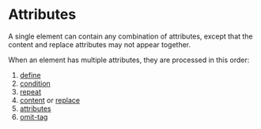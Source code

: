 Attributes
==========

A single element can contain any combination of attributes, except that the
content and replace attributes may not appear together.

When an element has multiple attributes, they are processed in this order:

 1. [define](attributes/define.md)
 2. [condition](attributes/condition.md)
 3. [repeat](attributes/repeat.md)
 4. [content](attributes/content.md) or [replace](attributes/content.md)
 5. [attributes](attributes/attributes.md)
 6. [omit-tag](attributes/omit-tag.md)
